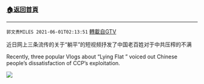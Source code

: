 ﻿###  [:house:返回首頁](https://github.com/ourhimalayas/txt)
---

`郭文贵MILES 2021-06-01T02:13:51` [轉載自GTV](https://gtv.org/web/#/UserInfo/5e596957357cc612d35a8044)

近日网上三条流传的关于“躺平”的短视频抒发了中国老百姓对于中共压榨的不满

Recently, three popular Vlogs about “Lying Flat ” voiced out Chinese people’s dissatisfaction of CCP’s exploitation.

[![](https://filegroup.gtv.org/cdn-cgi/image/width=600/https://filegroup.gtv.org/group8/web/20210601/02/13/0/9def82443eb0d13ae84b288453c13c11.jpg)](https://filegroup.gtv.org/group8/web/20210601/02/13/0/0dc338d85a9b0bce4782e829972b5e79.mp4)